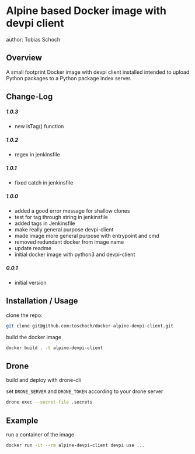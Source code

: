Alpine based Docker image with devpi client
===============================
author: Tobias Schoch

Overview
--------

A small footprint Docker image with devpi client installed intended to upload Python packages to a Python package index server.

Change-Log
----------
##### 1.0.3
* new isTag() function

##### 1.0.2
* regex in jenkinsfile

##### 1.0.1
* fixed catch in jenkinsfile

##### 1.0.0
* added a good error message for shallow clones
* test for tag through string in jenkinsfile
* added tags in Jenkinsfile
* make really general purpose devpi-client
* made image more general purpose with entrypoint and cmd
* removed redundant docker from image name
* update readme
* initial docker image with python3 and devpi-client


##### 0.0.1
* initial version

Installation / Usage
--------------------
clone the repo:

```bash
git clone git@github.com:toschoch/docker-alpine-devpi-client.git
```

build the docker image

```bash
docker build . -t alpine-devpi-client
```

Drone
-----

build and deploy with drone-cli

set `DRONE_SERVER` and `DRONE_TOKEN` according to your drone server

```bash
drone exec --secret-file .secrets
```

Example
-------

run a container of the image

```bash
docker run -it --rm alpine-devpi-client devpi use ...
```
